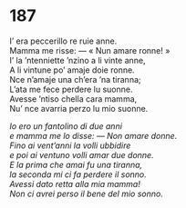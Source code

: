 # 187
  
I’ era peccerillo re ruie anne.  
Mamma me risse: — « Nun amare ronne! »  
I’ la ’ntenniette ’nzino a li vinte anne,  
A li vintune po’ amaje doie ronne.  
Nce n’amaje una ch’era ’na tiranna;  
L’ata me fece perdere lu suonne.  
Avesse ’ntiso chella cara mamma,  
Nu’ nce avarria perzo lu mio suonne.

*Io ero un fantolino di due anni  
e mamma me lo disse: — Non amare donne.  
Fino ai vent’anni la volli ubbidire  
e poi ai ventuno volli amar due donne.  
E la prima che amai fu una tiranna,  
la seconda mi ci fa perdere il sonno.  
Avessi dato retta alla mia mamma!  
Non ci avrei perso il bene del mio sonno.*


